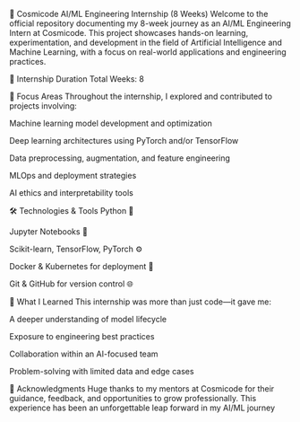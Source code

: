🌟 Cosmicode AI/ML Engineering Internship (8 Weeks)
Welcome to the official repository documenting my 8-week journey as an AI/ML Engineering Intern at Cosmicode. This project showcases hands-on learning, experimentation, and development in the field of Artificial Intelligence and Machine Learning, with a focus on real-world applications and engineering practices.

📅 Internship Duration
Total Weeks: 8

🧠 Focus Areas
Throughout the internship, I explored and contributed to projects involving:

Machine learning model development and optimization

Deep learning architectures using PyTorch and/or TensorFlow

Data preprocessing, augmentation, and feature engineering

MLOps and deployment strategies

AI ethics and interpretability tools

🛠 Technologies & Tools
Python 🐍

Jupyter Notebooks 📓

Scikit-learn, TensorFlow, PyTorch ⚙️

Docker & Kubernetes for deployment 🚀

Git & GitHub for version control 🌐

📖 What I Learned
This internship was more than just code—it gave me:

A deeper understanding of model lifecycle

Exposure to engineering best practices

Collaboration within an AI-focused team

Problem-solving with limited data and edge cases

🙌 Acknowledgments
Huge thanks to my mentors at Cosmicode for their guidance, feedback, and opportunities to grow professionally. This experience has been an unforgettable leap forward in my AI/ML journey
